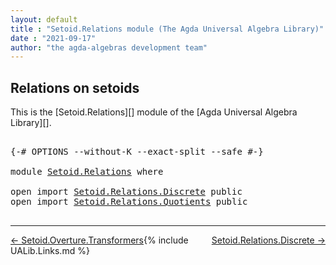 ```yaml
---
layout: default
title : "Setoid.Relations module (The Agda Universal Algebra Library)"
date : "2021-09-17"
author: "the agda-algebras development team"
---
```


## <a id="relations">Relations on setoids</a>

This is the [Setoid.Relations][] module of the [Agda Universal Algebra Library][].

<pre class="Agda">

<a id="307" class="Symbol">{-#</a> <a id="311" class="Keyword">OPTIONS</a> <a id="319" class="Pragma">--without-K</a> <a id="331" class="Pragma">--exact-split</a> <a id="345" class="Pragma">--safe</a> <a id="352" class="Symbol">#-}</a>

<a id="357" class="Keyword">module</a> <a id="364" href="Setoid.Relations.html" class="Module">Setoid.Relations</a> <a id="381" class="Keyword">where</a>

<a id="388" class="Keyword">open</a> <a id="393" class="Keyword">import</a> <a id="400" href="Setoid.Relations.Discrete.html" class="Module">Setoid.Relations.Discrete</a> <a id="426" class="Keyword">public</a>
<a id="433" class="Keyword">open</a> <a id="438" class="Keyword">import</a> <a id="445" href="Setoid.Relations.Quotients.html" class="Module">Setoid.Relations.Quotients</a> <a id="472" class="Keyword">public</a>

</pre>

-------------------------------------

<span style="float:left;">[← Setoid.Overture.Transformers](Setoid.Overture.Transformers.html)</span>
<span style="float:right;">[Setoid.Relations.Discrete →](Setoid.Relations.Discrete.html)</span>

{% include UALib.Links.md %}
